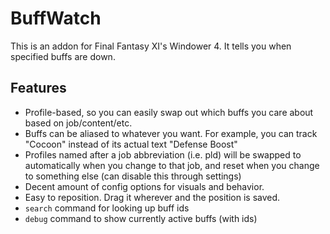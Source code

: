 # BuffWatch

This is an addon for Final Fantasy XI's Windower 4. It tells you when specified buffs are down.

## Features

- Profile-based, so you can easily swap out which buffs you care about based on job/content/etc.
- Buffs can be aliased to whatever you want. For example, you can track "Cocoon" instead of its actual text "Defense Boost"
- Profiles named after a job abbreviation (i.e. pld) will be swapped to automatically when you change to that job, and reset when you change to something else (can disable this through settings)
- Decent amount of config options for visuals and behavior.
- Easy to reposition. Drag it wherever and the position is saved.
- `search` command for looking up buff ids
- `debug` command to show currently active buffs (with ids)
